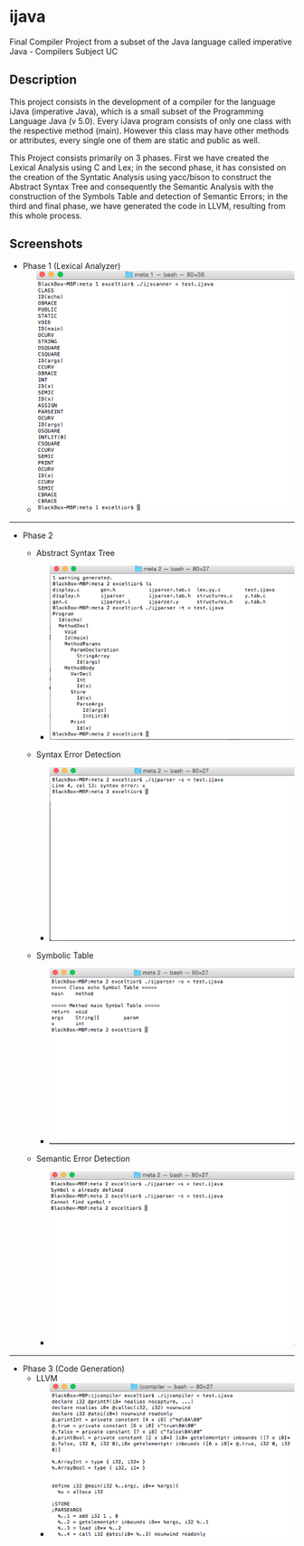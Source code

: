 # ijava
Final Compiler Project from a subset of the Java language called imperative Java - Compilers Subject UC

Description
----------------
This project consists in the development of a compiler for the language iJava (imperative Java), which is a small subset of the Programming Language Java (v 5.0). Every iJava program consists of only one class with the respective method (main). However this class may have other methods or attributes, every single one of them are static and public as well.

This Project consists primarily on 3 phases. First we have created the Lexical Analysis using C and Lex; in the second phase, it has consisted on the creation of the Syntatic Analysis using yacc/bison to construct the Abstract Syntax Tree and consequently the Semantic Analysis with the construction of the Symbols Table and detection of Semantic Errors; in the third and final phase, we have generated the code in LLVM, resulting from this whole process.


Screenshots
----------------

- Phase 1 (Lexical Analyzer)
  - <img src="https://github.com/cyberaa/ijava/blob/master/Screenshots/lexer.png" width="500px">
 
-------------
 - Phase 2
    - Abstract Syntax Tree
       - <img src="https://github.com/cyberaa/ijava/blob/master/Screenshots/yacc%20-%20AST.png" width="500px">
 
    - Syntax Error Detection 
       - <img src="https://github.com/cyberaa/ijava/blob/master/Screenshots/Syntax%20Errors.png" width="500px">
    
    - Symbolic Table
       - <img src="https://github.com/cyberaa/ijava/blob/master/Screenshots/symbolic%20table.png" width="500px">
    
    - Semantic Error Detection
       - <img src="https://github.com/cyberaa/ijava/blob/master/Screenshots/Semantic%20Error.png" width="500px">

--------------
  - Phase 3 (Code Generation)
      - LLVM
          - <img src="https://github.com/cyberaa/ijava/blob/master/Screenshots/generation%20of%20LLVM%20code.png" width="500px">
